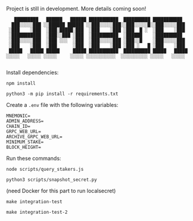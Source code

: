 Project is still in development. More details coming soon!

```
   █████████   ██████   ██████ ███████████  ██████████ ███████████  
  ███░░░░░███ ░░██████ ██████ ░░███░░░░░███░░███░░░░░█░░███░░░░░███ 
 ░███    ░███  ░███░█████░███  ░███    ░███ ░███  █ ░  ░███    ░███ 
 ░███████████  ░███░░███ ░███  ░██████████  ░██████    ░██████████  
 ░███░░░░░███  ░███ ░░░  ░███  ░███░░░░░███ ░███░░█    ░███░░░░░███ 
 ░███    ░███  ░███      ░███  ░███    ░███ ░███ ░   █ ░███    ░███ 
 █████   █████ █████     █████ ███████████  ██████████ █████   █████
░░░░░   ░░░░░ ░░░░░     ░░░░░ ░░░░░░░░░░░  ░░░░░░░░░░ ░░░░░   ░░░░░ 
                                                                    
```

Install dependencies:
```
npm install
```
```
python3 -m pip install -r requirements.txt
```

Create a `.env` file with the following variables:
```
MNEMONIC=
ADMIN_ADDRESS=
CHAIN_ID=
GRPC_WEB_URL=
ARCHIVE_GRPC_WEB_URL=
MINIMUM_STAKE=
BLOCK_HEIGHT=
```

Run these commands:

```
node scripts/query_stakers.js
```

```
python3 scripts/snapshot_secret.py 
```
(need Docker for this part to run localsecret)
```
make integration-test
```
```
make integration-test-2
